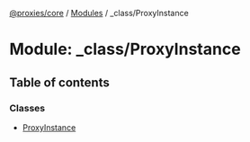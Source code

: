 [@proxies/core](../README.md) / [Modules](../modules.md) / _class/ProxyInstance

# Module: \_class/ProxyInstance

## Table of contents

### Classes

- [ProxyInstance](../classes/_class_ProxyInstance.ProxyInstance.md)

